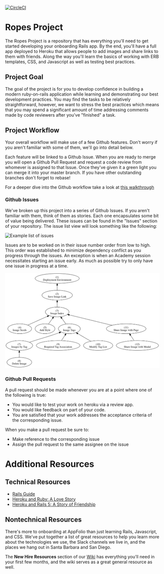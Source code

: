 [![CircleCI](https://circleci.com/gh/AppFolioOnboarding/image-sharer-infiniteluke.svg?style=svg)](https://circleci.com/gh/AppFolioOnboarding/image-sharer-infiniteluke)

# Ropes Project

The Ropes Project is a repository that has everything you'll need to get started developing your onboarding Rails app. By the end, you'll have a full app deployed to Heroku that allows people to add images and share links to them with friends. Along the way you'll learn the basics of working with ERB templates, CSS, and Javascript as well as testing best practices.

## Project Goal

The goal of the project is for you to develop confidence in building a modern ruby-on-rails application while learning and demonstrating our best development practices. You may find the tasks to be relatively straightforward, however, we want to stress the best practices which means that you may spend a significant amount of time addressing comments made by code reviewers after you've "finished" a task.

## Project Workflow

Your overall workflow will make use of a few Github features. Don't worry if you aren't familiar with some of them, we'll go into detail below.

Each feature will be linked to a Github Issue. When you are ready to merge you will open a Github Pull Request and request a code review from whomever is assigned to that Issue. Once they've given it a green light you can merge it into your master branch. If you have other outstanding branches don't forget to rebase!

For a deeper dive into the Github workflow take a look at [this walkthrough](https://guides.github.com/introduction/flow)

### Github Issues

We've broken up this project into a series of Github Issues. If you aren't familiar with them, think of them as stories. Each one encapsulates some bit of value being delivered. These issues can be found in the "Issues" section of your repository. The issue list view will look something like the following:

![Example list of issues](https://github.com/AppFolioOnboarding/base/blob/master/readme/issues.png)

Issues are to be worked on in their issue number order from low to high. This order was established to minimize dependency conflict as you progress through the issues. An exception is when an Academy session necessitates starting an issue early. As much as possible try to only have one issue in progress at a time. 

[![Dependencies](https://raw.githubusercontent.com/AppFolioOnboarding/tasks/master/dependencies.png)](https://github.com/AppFolioOnboarding/tasks)

### Github Pull Requests

A pull request should be made whenever you are at a point where one of the following is true:
* You would like to test your work on heroku via a review app.
* You would like feedback on part of your code.
* You are satisfied that your work addresses the acceptance criteria of the corresponding issue.

When you make a pull request be sure to:
* Make reference to the corresponding issue
* Assign the pull request to the same assignee on the issue

# Additional Resources

## Technical Resources

* [Rails Guide](http://guides.rubyonrails.org/)
* [Heroku and Ruby: A Love Story](https://devcenter.heroku.com/categories/ruby)
* [Heroku and Rails 5: A Story of Friendship](https://devcenter.heroku.com/articles/getting-started-with-rails5)

## Nontechnical Resources

There's more to onboarding at AppFolio than just learning Rails, Javascript, and CSS. We've put together a list of great resources to help you learn more about the technologies we use, the Slack channels we live in, and the places we hang out in Santa Barbara and San Diego.

The **New Hire Resources** section of our [Wiki](https://sites.google.com/a/appfolio.com/eng) has everything you'll need in your first few months, and the wiki serves as a great general resource as well.
